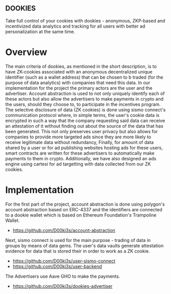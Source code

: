 ## DOOKIES

Take full control of your cookies with dookies - anonymous, ZKP-based and incentivized data analytics and tracking for all users with better ad personalization at the same time.

# Overview
The main criteria of dookies, as mentioned in the short description, is to have ZK-cookies associated with an anonymous decentralized unique identifier (such as a wallet address) that can be chosen to b traded (for the purpose of data analytics) with companies that need this data. 
In our implementation for the project the primary actors are the user and the advertiser. Account abstraction is used to not only uniquely identify each of these actors but also allow the advertisers to make payments in crypto and the users, should they choose to, to participate in the incentives program.
The selective disclosure of data (ZK cookies) is done using sismo connect's communication protocol where, in simple terms, the user's cookie data is encrypted in such a way that the company requesting said data can receive an attestation of it without finding out about the source of the data that has been generated. This not only preserves user privacy but also allows for companies to provide more targeted ads since they are more likely to receive legitimate data without redundancy, 
Finally, for amount of data shared by a user or for ad publishing websites hosting ads for these users, smart contracts are written for these advertisers to automatically make payments to them in crypto.
Additionally, we have also designed an ads engine using cartesi for ad targetting with data collected from our ZK cookies.

# Implementation
For the first part of the project, account abstraction is done using polygon's account abstraction based on ERC-4337 and the identifiers are connected to a dookie wallet which is based on Ethereum Foundation's Trampoline Wallet. 
 - https://github.com/D00ki3s/account-abstraction 

Next, sismo connect is used for the main purpose - trading of data in groups by means of data gems. The user's data vaults generate attestation evidence for data that is stored their in order to work as a ZK cookie. 
 - https://github.com/D00ki3s/user-sismo-connect
 - https://github.com/D00ki3s/user-backend
 
The Advertisers use Aave GHO to make the payments.
 - https://github.com/D00ki3s/dookies-advertiser

